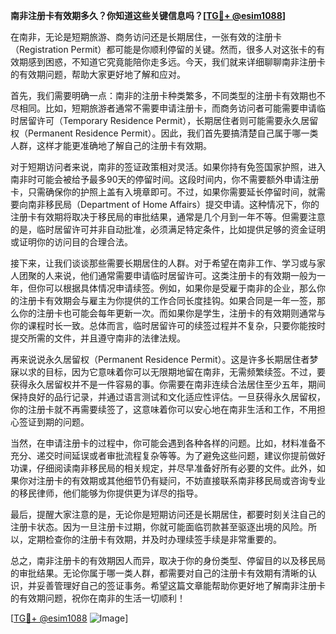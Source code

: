 **南非注册卡有效期多久？你知道这些关键信息吗？[[TG💪+ @esim1088](https://t.me/s/esim1088)]**

在南非，无论是短期旅游、商务访问还是长期居住，一张有效的注册卡（Registration Permit）都可能是你顺利停留的关键。然而，很多人对这张卡的有效期感到困惑，不知道它究竟能陪你走多远。今天，我们就来详细聊聊南非注册卡的有效期问题，帮助大家更好地了解和应对。

首先，我们需要明确一点：南非的注册卡种类繁多，不同类型的注册卡有效期也不尽相同。比如，短期旅游者通常不需要申请注册卡，而商务访问者可能需要申请临时居留许可（Temporary Residence Permit），长期居住者则可能需要永久居留权（Permanent Residence Permit）。因此，我们首先要搞清楚自己属于哪一类人群，这样才能更准确地了解自己的注册卡有效期。

对于短期访问者来说，南非的签证政策相对灵活。如果你持有免签国家护照，进入南非时可能会被给予最多90天的停留时间。这段时间内，你不需要额外申请注册卡，只需确保你的护照上盖有入境章即可。不过，如果你需要延长停留时间，就需要向南非移民局（Department of Home Affairs）提交申请。这种情况下，你的注册卡有效期将取决于移民局的审批结果，通常是几个月到一年不等。但需要注意的是，临时居留许可并非自动批准，必须满足特定条件，比如提供足够的资金证明或证明你的访问目的合理合法。

接下来，让我们谈谈那些需要长期居住的人群。对于希望在南非工作、学习或与家人团聚的人来说，他们通常需要申请临时居留许可。这类注册卡的有效期一般为一年，但你可以根据具体情况申请续签。例如，如果你是受雇于南非的企业，那么你的注册卡有效期会与雇主为你提供的工作合同长度挂钩。如果合同是一年一签，那么你的注册卡也可能会每年更新一次。而如果你是学生，注册卡的有效期则通常与你的课程时长一致。总体而言，临时居留许可的续签过程并不复杂，只要你能按时提交所需的文件，并且遵守南非的法律法规。

再来说说永久居留权（Permanent Residence Permit）。这是许多长期居住者梦寐以求的目标，因为它意味着你可以无限期地留在南非，无需频繁续签。不过，要获得永久居留权并不是一件容易的事。你需要在南非连续合法居住至少五年，期间保持良好的品行记录，并通过语言测试和文化适应性评估。一旦获得永久居留权，你的注册卡就不再需要续签了，这意味着你可以安心地在南非生活和工作，不用担心签证到期的问题。

当然，在申请注册卡的过程中，你可能会遇到各种各样的问题。比如，材料准备不充分、递交时间延误或者审批流程复杂等等。为了避免这些问题，建议你提前做好功课，仔细阅读南非移民局的相关规定，并尽早准备好所有必要的文件。此外，如果你对注册卡的有效期或其他细节仍有疑问，不妨直接联系南非移民局或咨询专业的移民律师，他们能够为你提供更为详尽的指导。

最后，提醒大家注意的是，无论你是短期访问还是长期居住，都要时刻关注自己的注册卡状态。因为一旦注册卡过期，你就可能面临罚款甚至驱逐出境的风险。所以，定期检查你的注册卡有效期，并及时办理续签手续是非常重要的。

总之，南非注册卡的有效期因人而异，取决于你的身份类型、停留目的以及移民局的审批结果。无论你属于哪一类人群，都需要对自己的注册卡有效期有清晰的认识，并妥善管理好自己的签证事务。希望这篇文章能帮助你更好地了解南非注册卡的有效期问题，祝你在南非的生活一切顺利！

[[TG💪+ @esim1088](https://t.me/s/esim1088) ![Image](https://i.postimg.cc/4NQfJmqS/Snipaste-2025-05-13-00-14-12.png)]